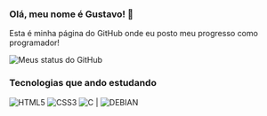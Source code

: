 ### Olá, meu nome é Gustavo! 🖖
Esta é minha página do GitHub onde eu posto meu progresso como programador!

![Meus status do GitHub](https://github-readme-stats.vercel.app/api?username=GustavoHRX&show_icons=true&theme=synthwave)

### Tecnologias que ando estudando 

![HTML5](https://img.shields.io/badge/HTML5-E34F26?style=for-the-badge&logo=html5&logoColor=white)
![CSS3](https://img.shields.io/badge/CSS3-1572B6?style=for-the-badge&logo=css3&logoColor=white)
![C](https://img.shields.io/badge/C-00599C?style=for-the-badge&logo=c&logoColor=white)
|
![DEBIAN](https://img.shields.io/badge/Debian-A81D33?style=for-the-badge&logo=debian&logoColor=white)

